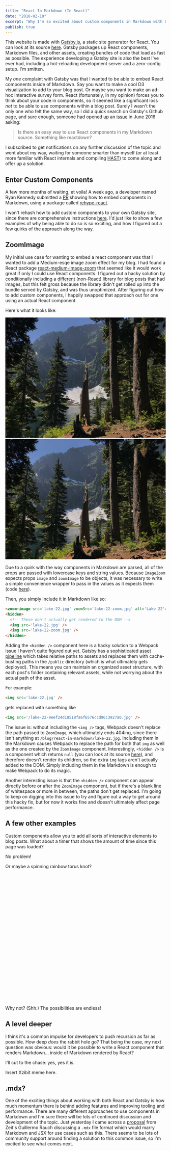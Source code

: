 ```yaml
---
title: "React In Markdown (In React)"
date: "2018-02-10"
excerpt: "Why I'm so excited about custom components in Markdown with Gatsby.js."
publish: true
---
```


<section class="blog-section">

This website is made with <a href="https://www.gatsbyjs.org/" target="_blank">Gatsby.js</a>, a static site generator for React. You can look at its source <a href="https://github.com/prichey/prestonrichey.com" target="_blank">here</a>. Gatsby packages up React components, Markdown files, and other assets, creating bundles of code that load as fast as possible. The experience developing a Gatsby site is also the best I've ever had, including a hot-reloading development server and a zero-config setup. I'm smitten.

My <em>one</em> complaint with Gatsby was that I wanted to be able to embed React components inside of Markdown. Say you want to make a cool D3 visualization to add to your blog post. Or maybe you want to make an ad-hoc interactive survey form. React (fortunately, in my opinion) forces you to think about your code in components, so it seemed like a significant loss <em>not</em> to be able to use components within a blog post. Surely I wasn't the only one who felt the same way, so I did a quick search on Gatsby's Github page, and sure enough, someone had opened up an <a href="https://github.com/gatsbyjs/gatsby/issues/312" target="_blank">issue</a> in June 2016 asking:

> Is there an easy way to use React components in my Markdown source. Something like reactdown?

I subscribed to get notifications on any further discussion of the topic and went about my way, waiting for someone smarter than myself (or at least more familiar with React internals and compiling <a href="https://github.com/syntax-tree/hast" target="_blank">HAST</a>) to come along and offer up a solution.

</section>

<section class="blog-section">

## Enter Custom Components

A few more months of waiting, et voila! A week ago, a developer named Ryan Kennedy submitted a <a href="https://github.com/gatsbyjs/gatsby/pull/3732" target="_blank">PR</a> showing how to embed components in Markdown, using a package called <a href="https://github.com/rhysd/rehype-react" target="_blank">rehype-react</a>.

I won't rehash how to add custom components to your own Gatsby site, since there are comprehensive instructions <a href="https://using-remark.gatsbyjs.org/custom-components/" target="_blank">here</a>. I'd just like to show a few examples of why being able to do so is so exciting, and how I figured out a few quirks of the approach along the way.

</section>

<section class="blog-section">

## ZoomImage

My initial use case for wanting to embed a react component was that I wanted to add a Medium-esqe image zoom effect for my blog. I had found a React package <a href="https://github.com/rpearce/react-medium-image-zoom" target="_blank">react-medium-image-zoom</a> that seemed like it would work great if only I could use React components. I figured out a hacky solution by conditionally including a <a href="https://github.com/fat/zoom.js/" target="_blank">different</a> (non-React) library for blog posts that had images, but this felt gross because the library didn't get rolled up into the bundle served by Gatsby, and was thus unoptimized. After figuring out how to add custom components, I happily swapped that approach out for one using an actual React component.

Here's what it looks like:

<div class="blog-inset">
  <zoom-image src='lake-22.jpg' zoomSrc='lake-22-zoom.jpg' alt='Lake 22'></zoom-image>
  <hidden>
    <img src='lake-22.jpg' />
    <img src='lake-22-zoom.jpg' />
  </hidden>
</div>

Due to a quirk with the way components in Markdown are parsed, all of the props are passed with lowercase keys and string values. Because `ImageZoom` expects props `image` and `zoomImage` to be objects, it was necessary to write a simple convenience wrapper to pass in the values as it expects them (code <a href="https://github.com/prichey/prestonrichey.com/blob/master/src/components/ZoomImage.js" target="_blank">here</a>).

Then, you simply include it in Markdown like so:

```html
<zoom-image src='lake-22.jpg' zoomSrc='lake-22-zoom.jpg' alt='Lake 22'></zoom-image>
<hidden>
  <!-- These don't actually get rendered to the DOM -->
  <img src='lake-22.jpg' />
  <img src='lake-22-zoom.jpg' />
</hidden>
```

Adding the `<hidden />` component here is a hacky solution to a Webpack issue I haven't quite figured out yet. Gatsby has a sophisticated <a href="https://www.gatsbyjs.org/docs/adding-images-fonts-files/" target="_blank">asset pipeline</a> which takes relative paths to assets and replaces them with cache-busting paths in the `/public` directory (which is what ultimately gets deployed). This means you can maintain an organized asset structure, with each post's folder containing relevant assets, while not worrying about the actual path of the asset.

For example:

```html
<img src='lake-22.jpg' />
```

gets replaced with something like

```html
<img src='/lake-22-9eef24d18518fa6f6576ccd96c3927a0.jpg' />
```

The issue is: without including the `<img />` tags, Webpack doesn't replace the path passed to `ZoomImage`, which ultimately ends 404ing, since there isn't anything at `/blog/react-in-markdown/lake-22.jpg`. Including them in the Markdown causes Webpack to replace the path for both that `img` as well as the one created by the `ZoomImage` component. Interestingly, `<hidden />` is a component which returns `null` (you can look at its source <a href="https://github.com/prichey/prestonrichey.com/blob/master/src/components/Hidden.js" target="_blank">here</a>), and therefore doesn't render its children, so the extra `img` tags aren't actually added to the DOM. Simply including them in the Markdown is enough to make Webpack to do its magic.

Another interesting issue is that the `<hidden />` component can appear directly before or after the `ZoomImage` component, but if there's a blank line of whitespace or more in between, the paths don't get replaced. I'm going to keep on digging into this issue to try and figure out a way to get around this hacky fix, but for now it works fine and doesn't ultimately affect page performance.

</section>

<section class="blog-section">

## A few other examples

Custom components allow you to add all sorts of interactive elements to blog posts. What about a timer that shows the amount of time since this page was loaded?

<div>
  <countup></countup>
</div>

No problem!

Or maybe a spinning rainbow torus knot?

<div style="height: 400px;">
  <rainbowknot></rainbowknot>
</div>

Why not? (Shh.) The possibilities are endless!

</section>

<section class="blog-section">

## A level deeper

I think it's a common impulse for developers to push recursion as far as possible. How deep <em>does</em> the rabbit hole go? That being the case, my next question was obvious: would it be possible to write a React component that renders Markdown... inside of Markdown rendered by React?

I'll cut to the chase: yes, yes it is.

<div>
  <markdownrenderer></markdownrenderer>
</div>

Insert Xzibit meme here.

</section>

<section class="blog-section">

## .mdx?

One of the exciting things about working with both React and Gatsby is how much momentum there is behind adding features and improving tooling and performance. There are many different approaches to use components in Markdown and I'm sure there will be lots of continued discussion and development of the topic. Just yesterday I came across a <a href="https://spectrum.chat/thread/1021be59-2738-4511-aceb-c66921050b9a" target="_blank">proposal</a> from Zeit's Guillermo Rauch discussing a `.mdx` file format which would marry Markdown and JSX for use cases such as this. There seems to be lots of community support around finding a solution to this common issue, so I'm excited to see what comes next.

</section>
